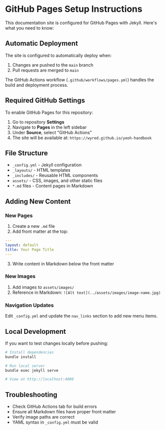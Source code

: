 # GitHub Pages Setup Instructions

This documentation site is configured for GitHub Pages with Jekyll. Here's what you need to know:

## Automatic Deployment

The site is configured to automatically deploy when:
1. Changes are pushed to the `main` branch
2. Pull requests are merged to `main`

The GitHub Actions workflow (`.github/workflows/pages.yml`) handles the build and deployment process.

## Required GitHub Settings

To enable GitHub Pages for this repository:

1. Go to repository **Settings**
2. Navigate to **Pages** in the left sidebar
3. Under **Source**, select "GitHub Actions"
4. The site will be available at: `https://wyred.github.io/yeoh-handbook`

## File Structure

- `_config.yml` - Jekyll configuration
- `_layouts/` - HTML templates
- `_includes/` - Reusable HTML components
- `assets/` - CSS, images, and other static files
- `*.md` files - Content pages in Markdown

## Adding New Content

### New Pages
1. Create a new `.md` file
2. Add front matter at the top:
```yaml
---
layout: default
title: Your Page Title
---
```
3. Write content in Markdown below the front matter

### New Images
1. Add images to `assets/images/`
2. Reference in Markdown: `![Alt text](../assets/images/image-name.jpg)`

### Navigation Updates
Edit `_config.yml` and update the `nav_links` section to add new menu items.

## Local Development

If you want to test changes locally before pushing:

```bash
# Install dependencies
bundle install

# Run local server
bundle exec jekyll serve

# View at http://localhost:4000
```

## Troubleshooting

- Check GitHub Actions tab for build errors
- Ensure all Markdown files have proper front matter
- Verify image paths are correct
- YAML syntax in `_config.yml` must be valid